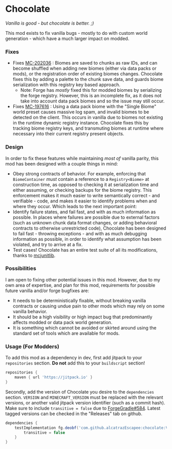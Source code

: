 # Chocolate

*Vanilla is good - but chocolate is better. ;)*

This mod exists to fix vanilla bugs - mostly to do with custom world generation - which have a much larger impact on modded.

### Fixes

- Fixes [MC-202036](https://bugs.mojang.com/browse/MC-202036) : Biomes are saved to chunks as raw IDs, and can become shuffled when adding new biomes (either via data packs or mods), or the registration order of existing biomes changes. Chocolate fixes this by adding a palette to the chunk save data, and guards biome serialization with this registry key based approach.
  - Note: Forge has *mostly* fixed this for modded biomes by serializing the forge registry. However, this is an incomplete fix, as it does not take into account data pack biomes and so the issue may still occur.
- Fixes [MC-197616](https://bugs.mojang.com/browse/MC-197616) : Using a data pack biome with the "Single Biome" world preset causes massive log spam, and invalid biomes to be detected on the client. This occurs in vanilla due to biomes not existing in the runtime dynamic registry instance. Chocolate fixes this by tracking biome registry keys, and transmuting biomes at runtime where necessary into their current registry present objects.

### Design

In order to fix these features while maintaining *most of* vanilla parity, this mod has been designed with a couple things in mind:

- Obey strong contracts of behavior. For example, enforcing that `BiomeContainer` *must* contain a reference to a `Registry<Biome>` at construction time, as opposed to checking it at serialization time and either assuming, or checking backups for the biome registry. This enforcement makes it much easier to write semantically correct - and verifiable - code, and makes it easier to identify problems when and where they occur. Which leads to the next important point:
- Identify failure states, and fail fast, and with as much information as possible. In places where failures are possible due to external factors (such as unknown chunk data format changes, or adding behavioral contracts to otherwise unrestricted code), Chocolate has been designed to fail fast - throwing exceptions - and with as much debugging information as possible, in order to identify what assumption has been violated, and try to arrive at a fix.
- Test cases! Chocolate has an entire test suite of all its modifications, thanks to [mcjunitlib](https://github.com/alcatrazEscapee/mcjunitlib).

### Possibilities

I am open to fixing other potential issues in this mod. However, due to my own area of expertise, and plan for this mod, requirements for possible future vanilla and/or forge bugfixes are:

- It needs to be deterministically fixable, without breaking vanilla contracts or causing undue pain to other mods which may rely on some vanilla behavior.
- It should be a high visibility or high impact bug that predominantly affects modded or data pack world generation.
- It is something which cannot be avoided or skirted around using the standard set of tools which are available for mods.

### Usage (For Modders)

To add this mod as a dependency in dev, first add jitpack to your `repositories` section. **Do not** add this to your `buildscript` section!

```groovy
repositories {
    maven { url 'https://jitpack.io' }
}
```

Secondly, add the version of Chocolate you desire to the `dependencies` section. `VERSION` and `MINECRAFT_VERSION` must be replaced with the relevant versions, or another valid jitpack version identifier (such as a commit hash). Make sure to include `transitive = false` due to [ForgeGradle#584](https://github.com/MinecraftForge/ForgeGradle/issues/584). Latest tagged versions can be checked in the "Releases" tab on github.

```groovy
dependencies {
    testImplementation fg.deobf('com.github.alcatrazEscapee:chocolate:VERSION-MINECRAFT_VERSION') {
        transitive = false
    }
}
```